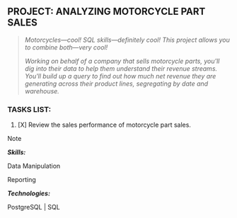## PROJECT: ANALYZING MOTORCYCLE PART SALES
>_Motorcycles—cool! SQL skills—definitely cool! This project allows you to combine both—very cool!_
>
>_Working on behalf of a company that sells motorcycle parts, you'll dig into their data to help them understand their revenue streams. You'll build up a query to find out how much net revenue they are generating across their product lines, segregating by date and warehouse._
### TASKS LIST:
1. [X] Review the sales performance of motorcycle part sales.
>[!NOTE]
>**_Skills:_**
>
>Data Manipulation
>
>Reporting
>
>**_Technologies:_**
>
>PostgreSQL | SQL
